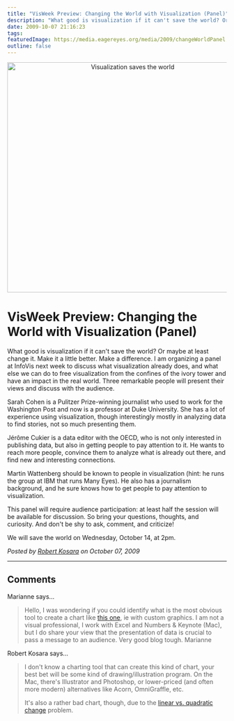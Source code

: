```yaml
---
title: "VisWeek Preview: Changing the World with Visualization (Panel)"
description: "What good is visualization if it can't save the world? Or maybe at least change it. Make it a little better. Make a difference. I am organizing a panel at InfoVis next week to discuss what visualization already does, and what else we can do to free visualization from the confines of the ivory tower and have an impact in the real world. Three remarkable people will present their views and discuss with the audience."
date: 2009-10-07 21:16:23
tags: 
featuredImage: https://media.eagereyes.org/media/2009/changeWorldPanel.jpg
outline: false
---
```


<p align="center"><img src="https://media.eagereyes.org/media/2009/changeWorldPanel.jpg" border="0" alt="Visualization saves the world" width="560" height="527" /></p>

# VisWeek Preview: Changing the World with Visualization (Panel)

What good is visualization if it can't save the world? Or maybe at least change it. Make it a little better. Make a difference. I am organizing a panel at InfoVis next week to discuss what visualization already does, and what else we can do to free visualization from the confines of the ivory tower and have an impact in the real world. Three remarkable people will present their views and discuss with the audience.
<!--break-->
Sarah Cohen is a Pulitzer Prize-winning journalist who used to work for the Washington Post and now is a professor at Duke University. She has a lot of experience using visualization, though interestingly mostly in analyzing data to find stories, not so much presenting them.

J&eacute;r&ocirc;me Cukier is a data editor with the OECD, who is not only interested in publishing data, but also in getting people to pay attention to it. He wants to reach more people, convince them to&nbsp;analyze what is already out there, and find new and interesting connections.

Martin Wattenberg should be known to people in visualization (hint: he runs the group at IBM that runs Many Eyes). He also has a journalism background, and he sure knows how to get people to pay attention to visualization.

This panel will require audience participation: at least half the session will be available for discussion. So bring your questions, thoughts, and curiosity. And don't be shy to ask, comment, and criticize!

We will save the world on Wednesday, October 14, at 2pm.


_Posted by <a href="/about">Robert Kosara</a> on October 07, 2009_


<aside class="comments">

---
## Comments

Marianne says…
>	<p>Hello, I was wondering if you could identify what is the most obvious tool to create a chart like <a href="http://www.myclimatechange.net/UserImage/3/ArroundTheWorld/CO2PerCapita.jpg" target="_blank">this one</a>, ie with custom graphics. I am not a visual professional, I work with Excel and Numbers  &amp; Keynote (Mac), but I do share your view that the presentation of data is crucial  to pass a message to an audience. Very good blog tough. Marianne</p>

Robert Kosara says…
>	<p>I don't know a charting tool that can create this kind of chart, your best bet will be some kind of drawing/illustration program. On the Mac, there's Illustrator and Photoshop, or lower-priced (and often more modern) alternatives like Acorn, OmniGraffle, etc.</p>
>	<p>It's also a rather bad chart, though, due to the <a href="/basics/Linear-vs-Quadratic-Change.html">linear vs. quadratic change</a> problem.</p>

</aside>

